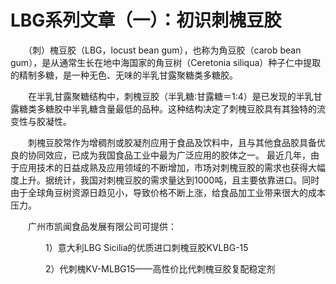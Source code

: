 # LBG系列文章（一）：初识刺槐豆胶

　　（刺）槐豆胶（LBG，locust bean gum），也称为角豆胶（carob bean gum），是从通常生长在地中海国家的角豆树（Ceretonia siliqua）种子仁中提取的精制多糖，是一种无色、无味的半乳甘露聚糖类多糖胶。

　　在半乳甘露聚糖结构中，刺槐豆胶（半乳糖∶甘露糖＝1∶4）是已发现的半乳甘露糖类多糖胶中半乳糖含量最低的品种。这种结构决定了刺槐豆胶具有其独特的流变性与胶凝性。

　　刺槐豆胶常作为增稠剂或胶凝剂应用于食品及饮料中，且与其他食品胶具备优良的协同效应，已成为我国食品工业中最为广泛应用的胶体之一。
最近几年，由于应用技术的日益成熟及应用领域的不断增加，市场对刺槐豆胶的需求也获得大幅度上升。据统计，我国对刺槐豆胶的需求量达到1000吨，且主要依靠进口。同时由于全球角豆树资源日趋见小，导致价格不断上涨，给食品加工业带来很大的成本压力。

　　广州市凯闻食品发展有限公司可提供：

　　　　1）意大利LBG Sicilia的优质进口刺槐豆胶KVLBG-15

　　　　2）代刺槐KV-MLBG15——高性价比代刺槐豆胶复配稳定剂


